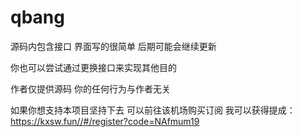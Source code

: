 # qbang
源码内包含接口 界面写的很简单 后期可能会继续更新

你也可以尝试通过更换接口来实现其他目的

作者仅提供源码 你的任何行为与作者无关

如果你想支持本项目坚持下去 可以前往该机场购买订阅 我可以获得提成：https://kxsw.fun//#/register?code=NAfmum19
